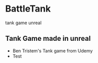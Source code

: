 # BattleTank
tank game unreal

## Tank Game made in unreal
* Ben Tristem's Tank game from Udemy
* Test

